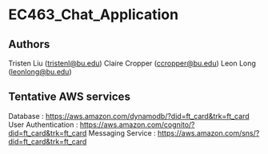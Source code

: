 # EC463_Chat_Application
## Authors
Tristen Liu (tristenl@bu.edu)
Claire Cropper (ccropper@bu.edu)
Leon Long (leonlong@bu.edu)

## Tentative AWS services
Database : https://aws.amazon.com/dynamodb/?did=ft_card&trk=ft_card
User Authentication : https://aws.amazon.com/cognito/?did=ft_card&trk=ft_card
Messaging Service : https://aws.amazon.com/sns/?did=ft_card&trk=ft_card
